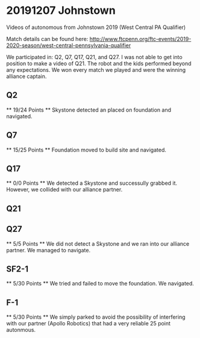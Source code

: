 # 20191207 Johnstown
Videos of autonomous from Johnstown 2019 (West Central PA Qualifier)

Match details can be found here: http://www.ftcpenn.org/ftc-events/2019-2020-season/west-central-pennsylvania-qualifier

We participated in: Q2, Q7, Q17, Q21, and Q27. I was not able to
get into position to make a video of Q21. The robot and the kids performed
beyond any expectations. We won every match we played and were the 
winning alliance captain.

## Q2 
** 19/24 Points ** Skystone detected an placed on foundation and  navigated.

## Q7
** 15/25 Points ** Foundation moved to build site and navigated.

## Q17
** 0/0 Points ** We detected a Skystone and successully grabbed it. However, we collided with our alliance partner. 

## Q21

## Q27
** 5/5 Points ** We did not detect a Skystone and we ran into our alliance partner. We managed to navigate.

## SF2-1
** 5/30 Points ** We tried and failed to move the foundation. We navigated.

## F-1
** 5/30 Points ** We simply parked to avoid the possibility of interfering with our partner (Apollo Robotics) that had a very reliable 25 point autonmous.
